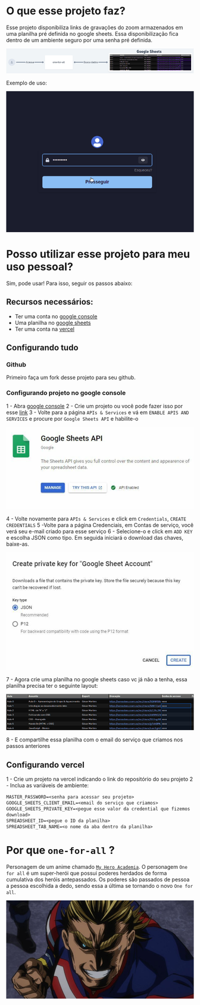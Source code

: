 # O que esse projeto faz?
Esse projeto disponibiliza links de gravações do zoom armazenados em uma planilha pré definida no google sheets. Essa disponibilização fica dentro de um ambiente seguro por uma senha pré definida.

![Fluxograma](.github/assets/Screenshot%20from%202021-12-15%2010-12-04.png "Fluxograma")

Exemplo de uso:

![Example](.github/assets/Peek%202021-12-15%2009-45.gif "Example")

# Posso utilizar esse projeto para meu uso pessoal?
Sim, pode usar! Para isso, seguir os passos abaixo:

## Recursos necessários:
- Ter uma conta no [google console](https://console.cloud.google.com/)
- Uma planilha no [google sheets](https://www.google.com/sheets)
- Ter uma conta na [vercel](https://vercel.com/)

## Configurando tudo

### Github
Primeiro faça um fork desse projeto para seu github.

### Configurando projeto no google console
1 - Abra [google console](https://console.cloud.google.com/)
2 - Crie um projeto ou você pode fazer isso por esse [link](https://console.developers.google.com/projectcreate) 
3 - Volte para a página `APIs & Services` e vá em `ENABLE APIS AND SERVICES` e procure por `Google Sheets API` e habilite-o

![Google Sheets API](.github/assets/y3zaf6eollro3wdyoo5l.jpeg "Google Sheets API")

4 - Volte novamente para `APIs & Services` e click em `Credentials`, `CREATE CREDENTIALS`
5 -Volte para a página Credenciais, em Contas de serviço, você verá seu e-mail criado para esse serviço
6 - Selecione-o e click em `ADD KEY` e escolha JSON como tipo. Em seguida iniciará o download das chaves, baixe-as.

![ADD KEY](.github/assets/650oajmzqecsqz511dub.jpeg "Add key")

7 - Agora crie uma planilha no google sheets caso vc já não a tenha, essa planilha precisa ter o seguinte layout:

![Layout](.github/assets/Screenshot%20from%202021-12-14%2022-20-19.png "Layout")

8 - E compartilhe essa planilha com o email do serviço que criamos nos passos anteriores

## Configurando vercel
1 - Crie um projeto na vercel indicando o link do repositório do seu projeto
2 - Inclua as variáveis de ambiente:
```
MASTER_PASSWORD=<senha para acessar seu projeto>
GOOGLE_SHEETS_CLIENT_EMAIL=<email do serviço que criamos>
GOOGLE_SHEETS_PRIVATE_KEY=<pegue esse valor da credential que fizemos download>
SPREADSHEET_ID=<pegue o ID da planilha>
SPREADSHEET_TAB_NAME=<o nome da aba dentro da planilha>
```

# Por que `one-for-all` ?
Personagem de um anime chamado [`My Hero Academia`](https://pt.wikipedia.org/wiki/Boku_no_Hero_Academia). O personagem `One for all` é um super-herói que possui poderes herdados de forma cumulativa dos heróis antepassados. Os poderes são passados de pessoa a pessoa escolhida a dedo, sendo essa a última se tornando o novo `One for all`.

![One for all](.github/assets/All-Might-My-Hero-Academia-capa-890x466.jpg "One for all")